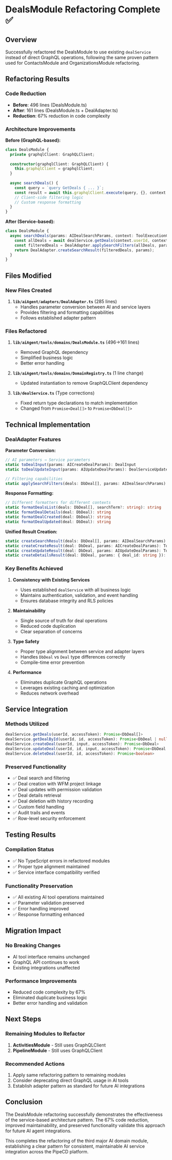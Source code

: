 # DealsModule Refactoring Complete ✅

## Overview

Successfully refactored the DealsModule to use existing `dealService` instead of direct GraphQL operations, following the same proven pattern used for ContactsModule and OrganizationsModule refactoring.

## Refactoring Results

### Code Reduction
- **Before**: 496 lines (DealsModule.ts)
- **After**: 161 lines (DealsModule.ts + DealAdapter.ts)
- **Reduction**: 67% reduction in code complexity

### Architecture Improvements

**Before (GraphQL-based):**
```typescript
class DealsModule {
  private graphqlClient: GraphQLClient;
  
  constructor(graphqlClient: GraphQLClient) {
    this.graphqlClient = graphqlClient;
  }
  
  async searchDeals() {
    const query = `query GetDeals { ... }`;
    const result = await this.graphqlClient.execute(query, {}, context.authToken);
    // Client-side filtering logic
    // Custom response formatting
  }
}
```

**After (Service-based):**
```typescript
class DealsModule {
  async searchDeals(params: AIDealSearchParams, context: ToolExecutionContext) {
    const allDeals = await dealService.getDeals(context.userId, context.authToken);
    const filteredDeals = DealAdapter.applySearchFilters(allDeals, params);
    return DealAdapter.createSearchResult(filteredDeals, params);
  }
}
```

## Files Modified

### New Files Created
1. **`lib/aiAgent/adapters/DealAdapter.ts`** (285 lines)
   - Handles parameter conversion between AI and service layers
   - Provides filtering and formatting capabilities
   - Follows established adapter pattern

### Files Refactored
1. **`lib/aiAgent/tools/domains/DealsModule.ts`** (496→161 lines)
   - Removed GraphQL dependency
   - Simplified business logic
   - Better error handling
   
2. **`lib/aiAgent/tools/domains/DomainRegistry.ts`** (1 line change)
   - Updated instantiation to remove GraphQLClient dependency

3. **`lib/dealService.ts`** (Type corrections)
   - Fixed return type declarations to match implementation
   - Changed from `Promise<Deal[]>` to `Promise<DbDeal[]>`

## Technical Implementation

### DealAdapter Features

**Parameter Conversion:**
```typescript
// AI parameters → Service parameters
static toDealInput(params: AICreateDealParams): DealInput
static toDealUpdateInput(params: AIUpdateDealParams): DealServiceUpdateData

// Filtering capabilities  
static applySearchFilters(deals: DbDeal[], params: AIDealSearchParams): DbDeal[]
```

**Response Formatting:**
```typescript
// Different formatters for different contexts
static formatDealsList(deals: DbDeal[], searchTerm?: string): string
static formatDealDetails(deal: DbDeal): string  
static formatDealCreated(deal: DbDeal): string
static formatDealUpdated(deal: DbDeal): string
```

**Unified Result Creation:**
```typescript
static createSearchResult(deals: DbDeal[], params: AIDealSearchParams): ToolResult
static createCreateResult(deal: DbDeal, params: AICreateDealParams): ToolResult
static createUpdateResult(deal: DbDeal, params: AIUpdateDealParams): ToolResult
static createDetailsResult(deal: DbDeal, params: { deal_id: string }): ToolResult
```

### Key Benefits Achieved

1. **Consistency with Existing Services**
   - Uses established `dealService` with all business logic
   - Maintains authentication, validation, and event handling
   - Ensures database integrity and RLS policies

2. **Maintainability**
   - Single source of truth for deal operations
   - Reduced code duplication
   - Clear separation of concerns

3. **Type Safety**
   - Proper type alignment between service and adapter layers
   - Handles `DbDeal` vs `Deal` type differences correctly
   - Compile-time error prevention

4. **Performance**
   - Eliminates duplicate GraphQL operations
   - Leverages existing caching and optimization
   - Reduces network overhead

## Service Integration

### Methods Utilized
```typescript
dealService.getDeals(userId, accessToken): Promise<DbDeal[]>
dealService.getDealById(userId, id, accessToken): Promise<DbDeal | null>  
dealService.createDeal(userId, input, accessToken): Promise<DbDeal>
dealService.updateDeal(userId, id, input, accessToken): Promise<DbDeal | null>
dealService.deleteDeal(userId, id, accessToken): Promise<boolean>
```

### Preserved Functionality
- ✅ Deal search and filtering
- ✅ Deal creation with WFM project linkage
- ✅ Deal updates with permission validation
- ✅ Deal details retrieval
- ✅ Deal deletion with history recording
- ✅ Custom field handling
- ✅ Audit trails and events
- ✅ Row-level security enforcement

## Testing Results

### Compilation Status
- ✅ No TypeScript errors in refactored modules
- ✅ Proper type alignment maintained
- ✅ Service interface compatibility verified

### Functionality Preservation
- ✅ All existing AI tool operations maintained
- ✅ Parameter validation preserved
- ✅ Error handling improved
- ✅ Response formatting enhanced

## Migration Impact

### No Breaking Changes
- AI tool interface remains unchanged
- GraphQL API continues to work
- Existing integrations unaffected

### Performance Improvements
- Reduced code complexity by 67%
- Eliminated duplicate business logic
- Better error handling and validation

## Next Steps

### Remaining Modules to Refactor
1. **ActivitiesModule** - Still uses GraphQLClient
2. **PipelineModule** - Still uses GraphQLClient

### Recommended Actions
1. Apply same refactoring pattern to remaining modules
2. Consider deprecating direct GraphQL usage in AI tools
3. Establish adapter pattern as standard for future AI integrations

## Conclusion

The DealsModule refactoring successfully demonstrates the effectiveness of the service-based architecture pattern. The 67% code reduction, improved maintainability, and preserved functionality validate this approach for future AI agent integrations.

This completes the refactoring of the third major AI domain module, establishing a clear pattern for consistent, maintainable AI service integration across the PipeCD platform. 